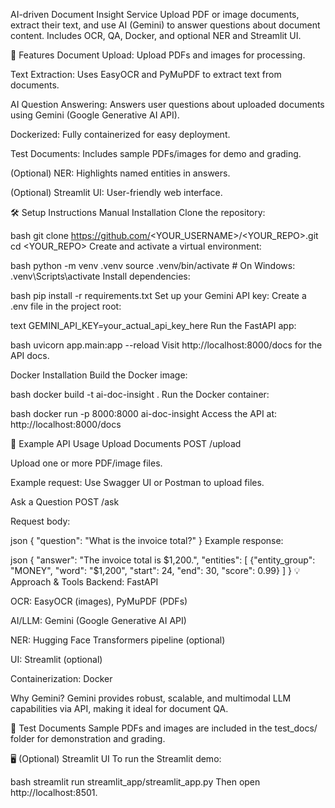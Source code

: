 AI-driven Document Insight Service
Upload PDF or image documents, extract their text, and use AI (Gemini) to answer questions about document content. Includes OCR, QA, Docker, and optional NER and Streamlit UI.

🚀 Features
Document Upload: Upload PDFs and images for processing.

Text Extraction: Uses EasyOCR and PyMuPDF to extract text from documents.

AI Question Answering: Answers user questions about uploaded documents using Gemini (Google Generative AI API).

Dockerized: Fully containerized for easy deployment.

Test Documents: Includes sample PDFs/images for demo and grading.

(Optional) NER: Highlights named entities in answers.

(Optional) Streamlit UI: User-friendly web interface.

🛠️ Setup Instructions
Manual Installation
Clone the repository:

bash
git clone https://github.com/<YOUR_USERNAME>/<YOUR_REPO>.git
cd <YOUR_REPO>
Create and activate a virtual environment:

bash
python -m venv .venv
source .venv/bin/activate  # On Windows: .venv\Scripts\activate
Install dependencies:

bash
pip install -r requirements.txt
Set up your Gemini API key:
Create a .env file in the project root:

text
GEMINI_API_KEY=your_actual_api_key_here
Run the FastAPI app:

bash
uvicorn app.main:app --reload
Visit http://localhost:8000/docs for the API docs.

Docker Installation
Build the Docker image:

bash
docker build -t ai-doc-insight .
Run the Docker container:

bash
docker run -p 8000:8000 ai-doc-insight
Access the API at:
http://localhost:8000/docs

📄 Example API Usage
Upload Documents
POST /upload

Upload one or more PDF/image files.

Example request: Use Swagger UI or Postman to upload files.

Ask a Question
POST /ask

Request body:

json
{
  "question": "What is the invoice total?"
}
Example response:

json
{
  "answer": "The invoice total is $1,200.",
  "entities": [
    {"entity_group": "MONEY", "word": "$1,200", "start": 24, "end": 30, "score": 0.99}
  ]
}
💡 Approach & Tools
Backend: FastAPI

OCR: EasyOCR (images), PyMuPDF (PDFs)

AI/LLM: Gemini (Google Generative AI API)

NER: Hugging Face Transformers pipeline (optional)

UI: Streamlit (optional)

Containerization: Docker

Why Gemini?
Gemini provides robust, scalable, and multimodal LLM capabilities via API, making it ideal for document QA.

📝 Test Documents
Sample PDFs and images are included in the test_docs/ folder for demonstration and grading.

🖥️ (Optional) Streamlit UI
To run the Streamlit demo:

bash
streamlit run streamlit_app/streamlit_app.py
Then open http://localhost:8501.

